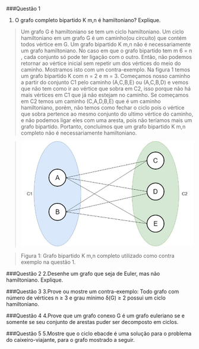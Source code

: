 ###Questão 1
1. O grafo completo bipartido K m,n é hamiltoniano? Explique.

>Um grafo G é hamiltoniano se tem um ciclo hamiltoniano. Um ciclo hamiltoniano em um grafo G é um caminho(ou circuito) que contém todos vértice em G.
	Um grafo bipartido K m,n não é necessariamente um grafo hamiltoniano. No caso em que o grafo bipartido tem m 6 = n , cada conjunto só pode ter ligação com o outro. Então, não podemos retornar ao vértice inicial sem repetir um dos vértices do meio do caminho. Mostramos isto com um contra-exemplo.
	Na figura 1 temos um grafo bipartido K com n = 2 e m = 3. Começamos nosso caminho a partir do conjunto C1 pelo caminho (A,C,B,E) ou (A,C,B,D) e vemos que não tem como ir ao vértice que sobra em C2, isso porque não há mais vértices em C1 que já não estejam no caminho.
	Se começamos em C2 temos um caminho (C,A,D,B,E) que é um caminho hamiltoniano, porém, não temos como fechar o ciclo pois o vértice que sobra pertence ao mesmo conjunto do ultimo vértice do caminho, e não podemos ligar eles com uma aresta, pois não teríamos mais um grafo bipartido.
	Portanto, concluímos que um grafo bipartido K m,n completo não é necessariamente hamiltoniano.

>![img](fig1.jpg)

>Figura 1: Grafo bipartido K m,n completo utilizado como contra exemplo na questão 1.


###Questão 2
2.Desenhe um grafo que seja de Euler, mas não hamiltoniano. Explique.

###Questão 3
3.Prove ou mostre um contra-exemplo: Todo grafo com número de vértices n ≥ 3 e grau mínimo δ(G) ≥ 2 possui um ciclo hamiltoniano.

###Questão 4
4.Prove que um grafo conexo G é um grafo euleriano se e somente se seu conjunto de arestas puder ser decomposto em ciclos.

###Questão 5
5.Mostre que o ciclo ebacde é uma solução para o problema do caixeiro-viajante, para o grafo mostrado a seguir.	